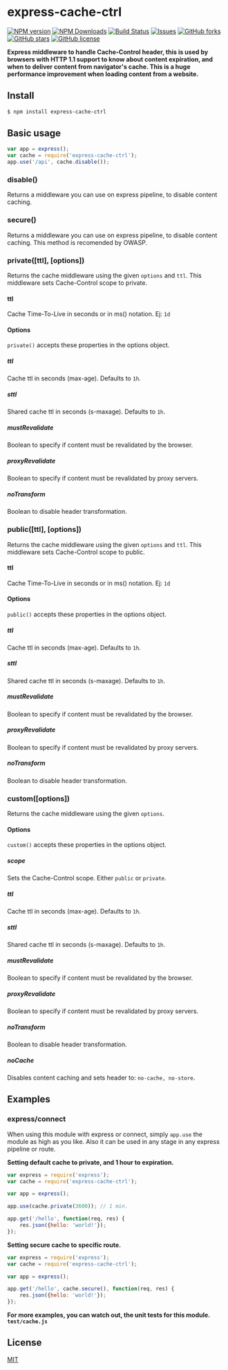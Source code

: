 # express-cache-ctrl

[![NPM version](https://img.shields.io/npm/v/express-cache-ctrl.svg?style=flat)](https://www.npmjs.com/package/express-cache-ctrl)
[![NPM Downloads](https://img.shields.io/npm/dm/express-cache-ctrl.svg)](https://www.npmjs.com/package/express-cache-ctrl)
[![Build Status](https://travis-ci.org/clcastro87/express-cache-ctrl.svg?branch=master)](https://travis-ci.org/clcastro87/express-cache-ctrl)
[![Issues](https://img.shields.io/github/issues/clcastro87/express-cache-ctrl.svg)](https://travis-ci.org/clcastro87/express-cache-ctrl)
[![GitHub forks](https://img.shields.io/github/forks/clcastro87/express-cache-ctrl.svg)](https://github.com/clcastro87/express-cache-ctrl/network)
[![GitHub stars](https://img.shields.io/github/stars/clcastro87/express-cache-ctrl.svg)](https://github.com/clcastro87/express-cache-ctrl/stargazers)
[![GitHub license](https://img.shields.io/badge/license-MIT-blue.svg)](https://raw.githubusercontent.com/clcastro87/express-cache-ctrl/master/LICENSE)

**Express middleware to handle Cache-Control header, this is used by browsers with HTTP 1.1 support to know about content expiration, 
and when to deliver content from navigator's cache. This is a huge performance improvement when loading content from a website.**

## Install

```bash
$ npm install express-cache-ctrl
```

## Basic usage

```js
var app = express();
var cache = require('express-cache-ctrl');
app.use('/api', cache.disable());
```

### disable()

Returns a middleware you can use on express pipeline, to disable content caching. 

### secure()

Returns a middleware you can use on express pipeline, to disable content caching. This method is recomended by OWASP. 

### private([ttl], [options])

Returns the cache middleware using the given `options` and `ttl`. This middleware sets Cache-Control scope to private.

#### ttl

Cache Time-To-Live in seconds or in ms() notation. Ej: `1d`

#### Options

`private()` accepts these properties in the options object. 

##### ttl

Cache ttl in seconds (max-age). Defaults to `1h`.

##### sttl

Shared cache ttl in seconds (s-maxage). Defaults to `1h`.

##### mustRevalidate

Boolean to specify if content must be revalidated by the browser. 

##### proxyRevalidate

Boolean to specify if content must be revalidated by proxy servers. 

##### noTransform

Boolean to disable header transformation. 

### public([ttl], [options])

Returns the cache middleware using the given `options` and `ttl`. This middleware sets Cache-Control scope to public.

#### ttl

Cache Time-To-Live in seconds or in ms() notation. Ej: `1d`

#### Options

`public()` accepts these properties in the options object. 

##### ttl

Cache ttl in seconds (max-age). Defaults to `1h`.

##### sttl

Shared cache ttl in seconds (s-maxage). Defaults to `1h`.

##### mustRevalidate

Boolean to specify if content must be revalidated by the browser. 

##### proxyRevalidate

Boolean to specify if content must be revalidated by proxy servers. 

##### noTransform

Boolean to disable header transformation. 

### custom([options])

Returns the cache middleware using the given `options`. 

#### Options

`custom()` accepts these properties in the options object. 

##### scope

Sets the Cache-Control scope. Either `public` or `private`.

##### ttl

Cache ttl in seconds (max-age). Defaults to `1h`.

##### sttl

Shared cache ttl in seconds (s-maxage). Defaults to `1h`.

##### mustRevalidate

Boolean to specify if content must be revalidated by the browser. 

##### proxyRevalidate

Boolean to specify if content must be revalidated by proxy servers. 

##### noTransform

Boolean to disable header transformation. 

##### noCache

Disables content caching and sets header to: `no-cache, no-store`. 

## Examples

### express/connect

When using this module with express or connect, simply `app.use` the module as
high as you like. Also it can be used in any stage in any express pipeline or route.

**Setting default cache to private, and 1 hour to expiration.**

```js
var express = require('express');
var cache = require('express-cache-ctrl');

var app = express();

app.use(cache.private(3600)); // 1 min.

app.get('/hello', function(req, res) {
    res.json({hello: 'world!'});
});
```

**Setting secure cache to specific route.**

```js
var express = require('express');
var cache = require('express-cache-ctrl');

var app = express();

app.get('/hello', cache.secure(), function(req, res) {
    res.json({hello: 'world!'});
});
```

**For more examples, you can watch out, the unit tests for this module. `test/cache.js`**

## License

[MIT](LICENSE)
